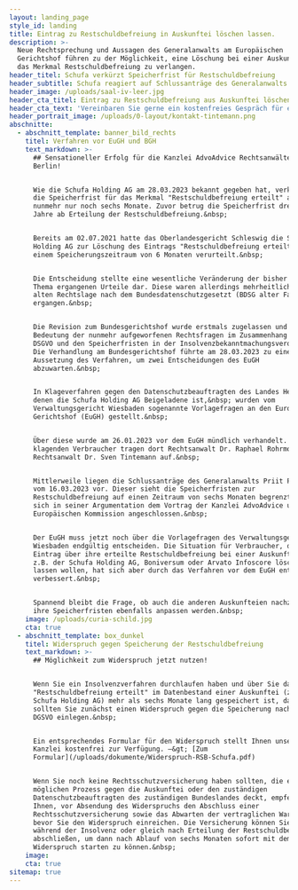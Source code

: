 ```yaml
---
layout: landing_page
style_id: landing
title: Eintrag zu Restschuldbefreiung in Auskunftei löschen lassen.
description: >-
  Neue Rechtsprechung und Aussagen des Generalanwalts am Europäischen
  Gerichtshof führen zu der Möglichkeit, eine Löschung bei einer Auskunftei über
  das Merkmal Restschuldbefreiung zu verlangen. 
header_titel: Schufa verkürzt Speicherfrist für Restschuldbefreiung
header_subtitle: Schufa reagiert auf Schlussanträge des Generalanwalts vor dem EuGH
header_image: /uploads/saal-iv-leer.jpg
header_cta_titel: Eintrag zu Restschuldbefreiung aus Auskunftei löschen lassen.
header_cta_text: 'Vereinbaren Sie gerne ein kostenfreies Gespräch für eine Ersteinschätzung. '
header_portrait_image: /uploads/0-layout/kontakt-tintemann.png
abschnitte:
  - abschnitt_template: banner_bild_rechts
    titel: Verfahren vor EuGH und BGH
    text_markdown: >-
      ## Sensationeller Erfolg für die Kanzlei AdvoAdvice Rechtsanwälte aus
      Berlin!


      Wie die Schufa Holding AG am 28.03.2023 bekannt gegeben hat, verkürzt sie
      die Speicherfrist für das Merkmal "Restschuldbefreiung erteilt" auf
      nunmehr nur noch sechs Monate. Zuvor betrug die Speicherfrist drei volle
      Jahre ab Erteilung der Restschuldbefreiung.&nbsp;


      Bereits am 02.07.2021 hatte das Oberlandesgericht Schleswig die Schufa
      Holding AG zur Löschung des Eintrags "Restschuldbefreiung erteilt" nach
      einem Speicherungszeitraum von 6 Monaten verurteilt.&nbsp;


      Die Entscheidung stellte eine wesentliche Veränderung der bisher zu diesem
      Thema ergangenen Urteile dar. Diese waren allerdings mehrheitlich noch zur
      alten Rechtslage nach dem Bundesdatenschutzgesetzt (BDSG alter Fassung)
      ergangen.&nbsp;


      Die Revision zum Bundesgerichtshof wurde erstmals zugelassen und zeigt die
      Bedeutung der nunmehr aufgeworfenen Rechtsfragen im Zusammenhang mit der
      DSGVO und den Speicherfristen in der Insolvenzbekanntmachungsverordnung.
      Die Verhandlung am Bundesgerichtshof führte am 28.03.2023 zu einer
      Aussetzung des Verfahren, um zwei Entscheidungen des EuGH
      abzuwarten.&nbsp;


      In Klageverfahren gegen den Datenschutzbeauftragten des Landes Hessen, in
      denen die Schufa Holding AG Beigeladene ist,&nbsp; wurden vom
      Verwaltungsgericht Wiesbaden sogenannte Vorlagefragen an den Europäischen
      Gerichtshof (EuGH) gestellt.&nbsp;


      Über diese wurde am 26.01.2023 vor dem EuGH mündlich verhandelt. Für die
      klagenden Verbraucher tragen dort Rechtsanwalt Dr. Raphael Rohrmoser und
      Rechtsanwalt Dr. Sven Tintemann auf.&nbsp;


      Mittlerweile liegen die Schlussanträge des Generalanwalts Priit Pikamäe
      vom 16.03.2023 vor. Dieser sieht die Speicherfristen zur
      Restschuldbefreiung auf einen Zeitraum von sechs Monaten begrenzt und hat
      sich in seiner Argumentation dem Vortrag der Kanzlei AdvoAdvice und der
      Europäischen Kommission angeschlossen.&nbsp;


      Der EuGH muss jetzt noch über die Vorlagefragen des Verwaltungsgerichts
      Wiesbaden endgültig entscheiden. Die Situation für Verbraucher, die einen
      Eintrag über ihre erteilte Restschuldbefreiung bei einer Auskunftei wie
      z.B. der Schufa Holding AG, Boniversum oder Arvato Infoscore löschen
      lassen wollen, hat sich aber durch das Verfahren vor dem EuGH entscheidend
      verbessert.&nbsp;


      Spannend bleibt die Frage, ob auch die anderen Auskunfteien nachziehen und
      ihre Speicherfristen ebenfalls anpassen werden.&nbsp;
    image: /uploads/curia-schild.jpg
    cta: true
  - abschnitt_template: box_dunkel
    titel: Widerspruch gegen Speicherung der Restschuldbefreiung
    text_markdown: >-
      ## Möglichkeit zum Widerspruch jetzt nutzen!


      Wenn Sie ein Insolvenzverfahren durchlaufen haben und über Sie das Merkmal
      "Restschuldbefreiung erteilt" im Datenbestand einer Auskunftei (z.B. der
      Schufa Holding AG) mehr als sechs Monate lang gespeichert ist, dann
      sollten Sie zunächst einen Widerspruch gegen die Speicherung nach Art 21
      DGSVO einlegen.&nbsp;


      Ein entsprechendes Formular für den Widerspruch stellt Ihnen unsere
      Kanzlei kostenfrei zur Verfügung. –&gt; [Zum
      Formular](/uploads/dokumente/Widerspruch-RSB-Schufa.pdf)


      Wenn Sie noch keine Rechtsschutzversicherung haben sollten, die einen
      möglichen Prozess gegen die Auskunftei oder den zuständigen
      Datenschutzbeauftragten des zuständigen Bundeslandes deckt, empfehlen wir
      Ihnen, vor Absendung des Widerspruchs den Abschluss einer
      Rechtsschutzversicherung sowie das Abwarten der vertraglichen Wartezeit,
      bevor Sie den Widerspruch einreichen. Die Versicherung können Sie auch
      während der Insolvenz oder gleich nach Erteilung der Restschuldbefreiung
      abschließen, um dann nach Ablauf von sechs Monaten sofort mit dem
      Widerspruch starten zu können.&nbsp;
    image:
    cta: true
sitemap: true
---
```

